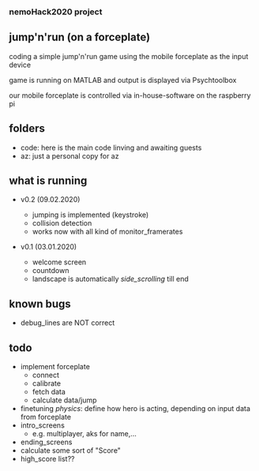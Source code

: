 ### nemoHack2020 project
## jump'n'run (on a forceplate)

coding a simple jump'n'run game using the mobile forceplate as the input device

game is running on MATLAB and output is displayed via Psychtoolbox

our mobile forceplate is controlled via in-house-software on the raspberry pi

## folders
 - code: here is the main code linving and awaiting guests
 - az: just a personal copy for az
 
## what is running
 - v0.2 (09.02.2020)
   - jumping is implemented (keystroke)
   - collision detection
   - works now with all kind of monitor_framerates

 - v0.1 (03.01.2020)
   - welcome screen
   - countdown
   - landscape is automatically *side_scrolling* till end

## known bugs
 - debug_lines are NOT correct

## todo
 - implement forceplate
   - connect
   - calibrate
   - fetch data
   - calculate data/jump
 - finetuning *physics*: define how hero is acting, depending on input data from forceplate
 - intro_screens
   - e.g. multiplayer, aks for name,...
 - ending_screens
 - calculate some sort of "Score"
 - high_score list??

